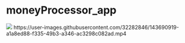 # moneyProcessor_app

<img src="https://user-images.githubusercontent.com/32282846/143691765-368f3d30-6558-4f94-939c-eccc7e86cf31.png" />
https://user-images.githubusercontent.com/32282846/143690919-a1a8ed88-f335-49b3-a346-ac3298c082ad.mp4

